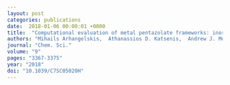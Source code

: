 ```yaml
---
layout: post
categories: publications
date:  2018-01-06 00:00:01 +0000
title:  "Computational evaluation of metal pentazolate frameworks: inorganic analogues of azolate metal–organic frameworks"
authors: "Mihails Arhangelskis,  Athanassios D. Katsenis,  Andrew J. Morris  and  Tomislav Friščić"
journal: "Chem. Sci."
volume: "9"
pages: "3367-3375"
year: "2018"
doi: "10.1039/C7SC05020H"
---
```

